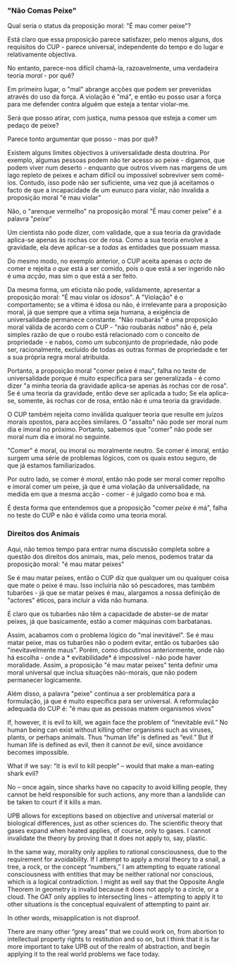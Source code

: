 ### "Não Comas Peixe"

Qual seria o status da proposição moral: "É mau comer peixe"?

Está claro que essa proposição parece satisfazer, pelo menos alguns, dos requisitos do CUP - parece universal, independente do tempo e do lugar e relativamente objectiva.

No entanto, parece-nos difícil chamá-la, razoavelmente, uma verdadeira teoria *moral* - por quê?

Em primeiro lugar, o "mal" abrange acções que podem ser prevenidas através do uso da força. A violação é "má", e então eu posso usar a força para me defender contra alguém que esteja a tentar violar-me.

Será que posso atirar, com justiça, numa pessoa que esteja a comer um pedaço de peixe?

Parece tonto argumentar que posso - mas por quê?

Existem alguns limites objectivos à universalidade desta doutrina. Por exemplo, algumas pessoas podem não ter acesso ao peixe - digamos, que podem viver num deserto - enquanto que outros vivem nas margens de um lago repleto de peixes e acham difícil ou impossível sobreviver sem comê-los. Contudo, isso pode não ser suficiente, uma vez que já aceitamos o facto de que a incapacidade de um eunuco para violar, não invalida a proposição moral "é mau violar"

Não, o "arenque vermelho" na proposição moral "É mau comer peixe" é a palavra "*peixe*"

Um cientista não pode dizer, com validade, que a sua teoria da gravidade aplica-se apenas às rochas cor de rosa. Como a sua teoria envolve a gravidade, ela deve aplicar-se a *todas* as entidades que possuam massa.

Do mesmo modo, no exemplo anterior, o CUP aceita apenas o *acto* de comer e rejeita *o que* está a ser comido, pois o que está a ser ingerido não é uma *acção*, mas sim o que está a ser feito.

Da mesma forma, um eticista não pode, validamente, apresentar a proposição moral: "É mau violar os *idosos*". A "Violação" é o comportamento; se a vítima é idosa ou não, é irrelevante para a proposição moral, já que sempre que a vítima seja humana, a exigência de universalidade permanece constante. "Não roubarás" é uma proposição moral válida de acordo com o CUP - "não roubarás *nabos*" não é, pela simples razão de que o roubo está relacionado com o conceito de propriedade - e nabos, como um subconjunto de propriedade, não pode ser, racionalmente, excluído de todas as outras formas de propriedade e ter a sua própria regra moral atribuída.

Portanto, a proposição moral "comer peixe é mau", falha no teste de universalidade porque é muito específica para ser generalizada - é como dizer "a minha teoria da gravidade aplica-se apenas às rochas cor de rosa". Se é uma teoria da gravidade, então deve ser aplicada a tudo; Se ela aplica-se, somente, às rochas cor de rosa, então não é uma teoria da gravidade.

O CUP também rejeita como inválida qualquer teoria que resulte em juízos morais opostos, para acções similares. O "assalto" não pode ser moral num dia e imoral no próximo. Portanto, sabemos que "comer" não pode ser moral num dia e imoral no seguinte.

"Comer" é moral, ou imoral ou moralmente neutro. Se comer é imoral, então surgem uma série de problemas lógicos, com os quais estou seguro, de que já estamos familiarizados.

Por outro lado, se comer é *moral*, então não pode ser moral comer repolho e imoral comer um peixe, já que é uma violação da universalidade, na medida em que a mesma acção - comer - é julgado como boa e má.

É desta forma que entendemos que a proposição "comer *peixe* é má", falha no teste do CUP e não é válida como uma teoria moral.

### Direitos dos Animais

Aqui, não temos tempo para entrar numa discussão completa sobre a questão dos direitos dos animais, mas, pelo menos, podemos tratar da proposição moral: "é mau matar peixes"

Se é mau matar peixes, então o CUP diz que qualquer um ou qualquer coisa que mate o peixe é mau. Isso incluiria não só pescadores, mas também tubarões - já que se matar peixes é mau, alargamos a nossa definição de "actores" éticos, para incluir a vida não humana.

É claro que os tubarões não têm a capacidade de abster-se de matar peixes, já que basicamente, estão a comer máquinas com barbatanas.

Assim, acabamos com o problema lógico do "mal inevitável". Se é mau matar peixe, mas os tubarões não o podem evitar, então os tubarões são "inevitavelmente maus". Porém, como discutimos anteriormente, onde não há escolha - onde a * evitabilidade* é impossível - não pode haver moralidade. Assim, a proposição "é mau matar peixes" tenta definir uma moral universal que inclua situações não-morais, que não podem permanecer logicamente.

Além disso, a palavra "peixe" continua a ser problemática para a formulação, já que é muito específica para ser universal. A reformulação adequada do CUP é: "é mau que as pessoas matem organismos vivos"

If, however, it is evil to kill, we again face the problem of “inevitable evil.” No human being can exist without killing other organisms such as viruses, plants, or perhaps animals. Thus “human life” is defined as “evil.” But if human life is defined as evil, then it cannot *be* evil, since avoidance becomes impossible.

What if we say: “it is evil to kill people” – would that make a man-eating shark evil?

No – once again, since sharks have no capacity to avoid killing people, they cannot be held responsible for such actions, any more than a landslide can be taken to court if it kills a man.

UPB allows for exceptions based on objective and universal material or biological differences, just as other sciences do. The scientific theory that gases expand when heated applies, of course, only to gases. I cannot invalidate the theory by proving that it does not apply to, say, plastic.

In the same way, morality only applies to rational consciousness, due to the requirement for avoidability. If I attempt to apply a moral theory to a snail, a tree, a rock, or the concept “numbers,” I am attempting to equate rational consciousness with entities that may be neither rational nor conscious, which is a logical contradiction. I might as well say that the Opposite Angle Theorem in geometry is invalid because it does not apply to a circle, or a cloud. The OAT only applies to intersecting lines – attempting to apply it to other situations is the conceptual equivalent of attempting to paint air.

In other words, misapplication is not disproof.

There are many other “grey areas” that we could work on, from abortion to intellectual property rights to restitution and so on, but I think that it is far more important to take UPB out of the realm of abstraction, and begin applying it to the real world problems we face today.